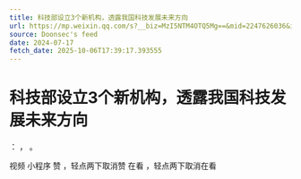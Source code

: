 ```yaml
---
title: 科技部设立3个新机构，透露我国科技发展未来方向
url: https://mp.weixin.qq.com/s?__biz=MzI5NTM4OTQ5Mg==&mid=2247626036&idx=1&sn=5636042c4e8b8bfa2526bde2a41bd01e
source: Doonsec's feed
date: 2024-07-17
fetch_date: 2025-10-06T17:39:17.393555
---
```


# 科技部设立3个新机构，透露我国科技发展未来方向

：
，
。

视频
小程序
赞
，轻点两下取消赞
在看
，轻点两下取消在看